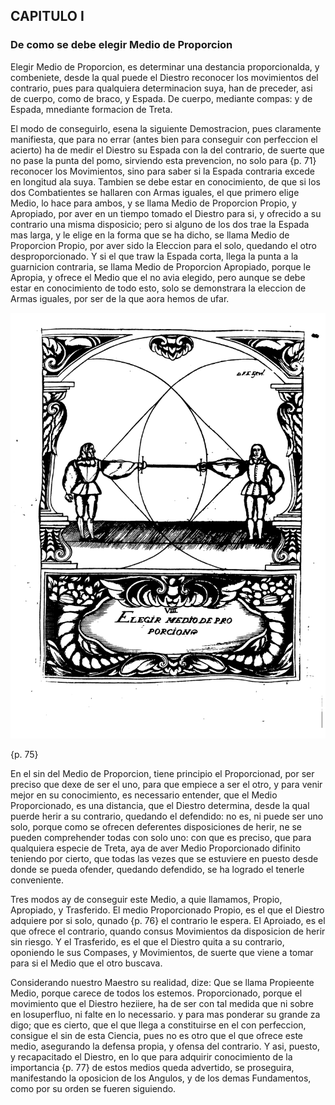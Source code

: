 ## CAPITULO I
### De como se debe elegir Medio de Proporcion

Elegir Medio de Proporcion, es determinar una destancia proporcionalda, y combeniete, desde la qual puede el Diestro reconocer los movimientos del contrario, pues para qualquiera determinacion suya, han de preceder, asi de cuerpo, como de braco, y Espada.
De cuerpo, mediante compas: y de Espada, mnediante formacion de Treta.

El modo de conseguirlo, esena la siguiente Demostracion, pues claramente manifiesta, que para no errar (antes bien para conseguir con perfeccion el acierto) ha de medir el Diestro su Espada con la del contrario, de suerte que no pase la punta del pomo, sirviendo esta prevencion, no solo para {p. 71} reconocer los Movimientos, sino para saber si la Espada contraria excede en longitud ala suya.
Tambien se debe estar en conocimiento, de que si los dos Combatientes se hallaren con Armas iguales, el que primero elige Medio, lo hace para ambos, y se llama Medio de Proporcion Propio, y Apropiado, por aver en un tiempo tomado el Diestro para si, y ofrecido a su contrario una misma disposicio; pero si alguno de los dos trae la Espada mas larga, y le elige en la forma que se ha dicho, se llama Medio de Proporcion Propio, por aver sido la Eleccion para el solo, quedando el otro desproporcionado.
Y si el que traw la Espada corta, llega la punta a la guarnicion contraria, se llama Medio de Proporcion Apropiado, porque le Apropia, y ofrece el Medio que el no avia elegido, pero aunque se debe estar en conocimiento de todo esto, solo se demonstrara la eleccion de Armas iguales, por ser de la que aora hemos de ufar.

![figura](images/elegir_medio_de_proporcion.png "Elegir Medio de Proporcion")

{p. 75}

En el sin del Medio de Proporcion, tiene principio el Proporcionad, por ser preciso que dexe de ser el uno, para que empiece a ser el otro, y para venir mejor en su conocimiento, es necessario entender, que el Medio Proporcionado, es una distancia, que el Diestro determina, desde la qual puerde herir a su contrario, quedando el defendido: no es, ni puede ser uno solo, porque como se ofrecen deferentes disposiciones de herir, ne se pueden comprehender todas con solo uno: con que es preciso, que para qualquiera especie de Treta, aya de aver Medio Proporcionado difinito teniendo por cierto, que todas las vezes que se estuviere en puesto desde donde se pueda ofender, quedando defendido, se ha logrado el tenerle conveniente.

Tres modos ay de conseguir este Medio, a quie llamamos, Propio, Apropiado, y Trasferido.
El medio Proporcionado Propio, es el que el Diestro adquiere por si solo, qunado {p. 76} el contrario le espera.
El Aproiado, es el que ofrece el contrario, quando consus Movimientos da disposicion de herir sin riesgo.
Y el Trasferido, es el que el Diestro quita a su contrario, oponiendo le sus Compases, y Movimientos, de suerte que viene a tomar para si el Medio que el otro buscava.

Considerando nuestro Maestro su realidad, dize: Que se llama Propieente Medio, porque carece de todos los estemos.
Proporcionado, porque el movimiento que el Diestro heziiere, ha de ser con tal medida que ni sobre en losuperfluo, ni falte en lo necessario.
y para mas ponderar su grande za digo; que es cierto, que el que llega a constituirse en el con perfeccion, consigue el sin de esta Ciencia, pues no es otro que el que ofrece este medio, asegurando la defensa propia, y ofensa del contrario.
Y asi, puesto, y recapacitado el Diestro, en lo que para adquirir conocimiento de la importancia {p. 77} de estos medios queda advertido, se proseguira, manifestando la oposicion de los Angulos, y de los demas Fundamentos, como por su orden se fueren siguiendo.
